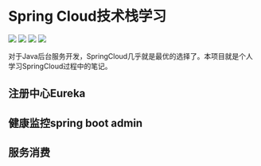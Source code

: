 Spring Cloud技术栈学习
=====

![](https://img.shields.io/badge/Java-1.8-orange.svg)
[![](https://img.shields.io/badge/Springboot-2.0.2-green.svg)](https://github.com/spring-projects/spring-boot)
[![](https://img.shields.io/badge/SpringCloud-Finchley.RC2-blue.svg)](http://projects.spring.io/spring-cloud/)
[![](https://img.shields.io/badge/SpringAdmin-2.0.0-red.svg)](https://github.com/codecentric/spring-boot-admin/)

对于Java后台服务开发，SpringCloud几乎就是最优的选择了。本项目就是个人
学习SpringCloud过程中的笔记。

## 注册中心Eureka



## 健康监控spring boot admin


## 服务消费